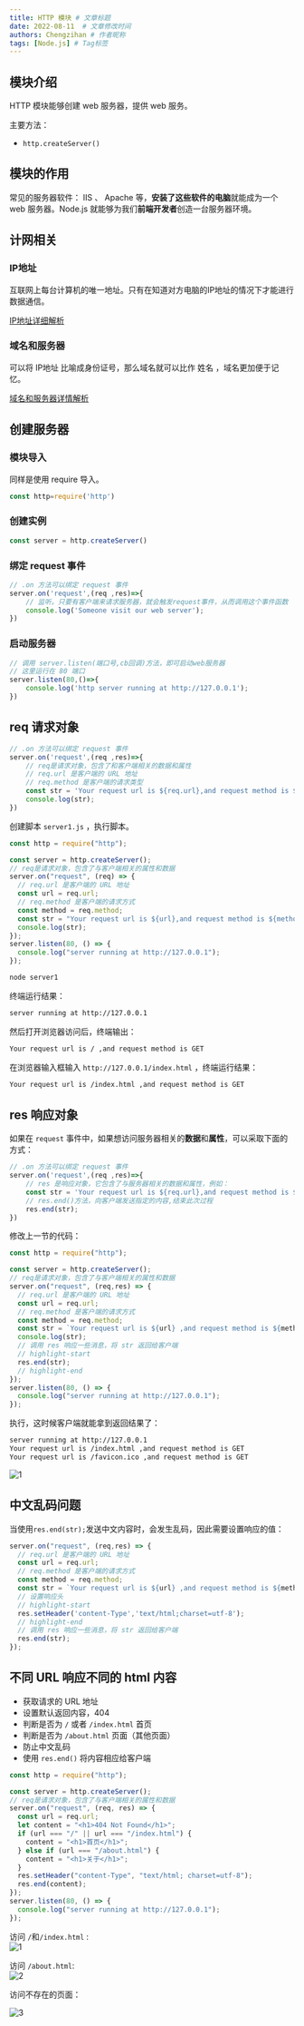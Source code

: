 ```yaml
---
title: HTTP 模块 # 文章标题
date: 2022-08-11  # 文章修改时间
authors: Chengzihan # 作者昵称
tags: [Node.js] # Tag标签
---
```

## 模块介绍

HTTP 模块能够创建 web 服务器，提供 web 服务。

主要方法：  

- `http.createServer()`

## 模块的作用

常见的服务器软件： IIS 、 Apache 等，**安装了这些软件的电脑**就能成为一个 web 服务器。Node.js 就能够为我们**前端开发者**创造一台服务器环境。  

## 计网相关

### IP地址

互联网上每台计算机的唯一地址。只有在知道对方电脑的IP地址的情况下才能进行数据通信。  

[IP地址详细解析](../../../%E5%AD%A6%E4%B9%A0%E7%AC%94%E8%AE%B0/03.%E8%AE%A1%E7%AE%97%E6%9C%BA%E7%BD%91%E7%BB%9C/09.%E7%BD%91%E7%BB%9C%E5%B1%82.md)

### 域名和服务器

可以将 IP地址 比喻成身份证号，那么域名就可以比作 姓名 ，域名更加便于记忆。

[域名和服务器详情解析](../../../%E5%AD%A6%E4%B9%A0%E7%AC%94%E8%AE%B0//03.%E8%AE%A1%E7%AE%97%E6%9C%BA%E7%BD%91%E7%BB%9C/05.%E5%BA%94%E7%94%A8%E5%B1%82-DNS.md)

## 创建服务器

### 模块导入

同样是使用 require 导入。  

```js
const http=require('http')
```

### 创建实例

```js
const server = http.createServer()
```

### 绑定 request 事件

```js
// .on 方法可以绑定 request 事件
server.on('request',(req ,res)=>{
    // 监听。只要有客户端来请求服务器，就会触发request事件，从而调用这个事件函数
    console.log('Someone visit our web server');
})
```

### 启动服务器

```js
// 调用 server.listen(端口号,cb回调)方法，即可启动web服务器
// 这里运行在 80 端口
server.listen(80,()=>{
    console.log('http server running at http://127.0.0.1');
})
```

## req 请求对象

```js
// .on 方法可以绑定 request 事件
server.on('request',(req ,res)=>{
    // req是请求对象，包含了和客户端相关的数据和属性
    // req.url 是客户端的 URL 地址
    // req.method 是客户端的请求类型
    const str = 'Your request url is ${req.url},and request method is ${req.method}';
    console.log(str);
})
```

创建脚本 `server1.js` ，执行脚本。  

```js title="server1.js"
const http = require("http");

const server = http.createServer();
// req是请求对象，包含了与客户端相关的属性和数据
server.on("request", (req) => {
  // req.url 是客户端的 URL 地址
  const url = req.url;
  // req.method 是客户端的请求方式
  const method = req.method;
  const str = "Your request url is ${url},and request method is ${method}";
  console.log(str);
});
server.listen(80, () => {
  console.log("server running at http://127.0.0.1");
});
```

```bash
node server1
```

终端运行结果：  

```bash
server running at http://127.0.0.1
```

然后打开浏览器访问后，终端输出：  

```bash
Your request url is / ,and request method is GET
```

在浏览器输入框输入 `http://127.0.0.1/index.html` ，终端运行结果：  

```bash
Your request url is /index.html ,and request method is GET
```

## res 响应对象

如果在 `request` 事件中，如果想访问服务器相关的**数据**和**属性**，可以采取下面的方式：  

```js
// .on 方法可以绑定 request 事件
server.on('request',(req ,res)=>{
    // res 是响应对象，它包含了与服务器相关的数据和属性，例如：
    const str = 'Your request url is ${req.url},and request method is ${req.method}';
    // res.end()方法，向客户端发送指定的内容,结束此次过程
    res.end(str);
})
```

修改上一节的代码：  

```js title="server1.js"
const http = require("http");

const server = http.createServer();
// req是请求对象，包含了与客户端相关的属性和数据
server.on("request", (req,res) => {
  // req.url 是客户端的 URL 地址
  const url = req.url;
  // req.method 是客户端的请求方式
  const method = req.method;
  const str = `Your request url is ${url} ,and request method is ${method}`;
  console.log(str);
  // 调用 res 响应一些消息，将 str 返回给客户端
  // highlight-start
  res.end(str);
  // highlight-end
});
server.listen(80, () => {
  console.log("server running at http://127.0.0.1");
});
```

执行，这时候客户端就能拿到返回结果了：  

```bash
server running at http://127.0.0.1
Your request url is /index.html ,and request method is GET
Your request url is /favicon.ico ,and request method is GET
```

![1](https://jetzihan-img.oss-cn-beijing.aliyuncs.com/blog/20220811205555.png)

## 中文乱码问题

当使用`res.end(str);`发送中文内容时，会发生乱码，因此需要设置响应的值：  

```js
server.on("request", (req,res) => {
  // req.url 是客户端的 URL 地址
  const url = req.url;
  // req.method 是客户端的请求方式
  const method = req.method;
  const str = `Your request url is ${url} ,and request method is ${method}`;
  // 设置响应头
  // highlight-start
  res.setHeader('content-Type','text/html;charset=utf-8');
  // highlight-end
  // 调用 res 响应一些消息，将 str 返回给客户端
  res.end(str);
});
```

## 不同 URL 响应不同的 html 内容

- 获取请求的 URL 地址
- 设置默认返回内容，404
- 判断是否为 `/` 或者 `/index.html` 首页
- 判断是否为 `/about.html` 页面（其他页面）
- 防止中文乱码
- 使用 `res.end()` 将内容相应给客户端

```js title="不同 URL 响应不同的 html 内容"
const http = require("http");

const server = http.createServer();
// req是请求对象，包含了与客户端相关的属性和数据
server.on("request", (req, res) => {
  const url = req.url;
  let content = "<h1>404 Not Found</h1>";
  if (url === "/" || url === "/index.html") {
    content = "<h1>首页</h1>";
  } else if (url === "/about.html") {
    content = "<h1>关于</h1>";
  }
  res.setHeader("content-Type", "text/html; charset=utf-8");
  res.end(content);
});
server.listen(80, () => {
  console.log("server running at http://127.0.0.1");
});
```

访问 `/`和`/index.html` :  
![1](https://jetzihan-img.oss-cn-beijing.aliyuncs.com/blog/20220811213841.png)

访问 `/about.html`:  
![2](https://jetzihan-img.oss-cn-beijing.aliyuncs.com/blog/20220811213913.png)

访问不存在的页面：  

![3](https://jetzihan-img.oss-cn-beijing.aliyuncs.com/blog/20220811214013.png)
